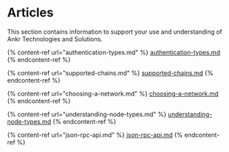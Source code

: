 # Articles

This section contains information to support your use and understanding of Ankr Technologies and Solutions.&#x20;

{% content-ref url="authentication-types.md" %}
[authentication-types.md](authentication-types.md)
{% endcontent-ref %}

{% content-ref url="supported-chains.md" %}
[supported-chains.md](supported-chains.md)
{% endcontent-ref %}

{% content-ref url="choosing-a-network.md" %}
[choosing-a-network.md](choosing-a-network.md)
{% endcontent-ref %}

{% content-ref url="understanding-node-types.md" %}
[understanding-node-types.md](understanding-node-types.md)
{% endcontent-ref %}

{% content-ref url="json-rpc-api.md" %}
[json-rpc-api.md](json-rpc-api.md)
{% endcontent-ref %}

